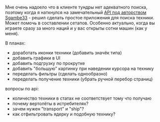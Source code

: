 Мне очень надоело что в клиенте тундры нет адекватного поиска, поэтому когда я наткнулся на замечательный [API под авторством Sgambe33](https://github.com/Sgambe33/WarThunder-Vehicles-API?tab=readme-ov-file) - решил сделать простое приложения для поиска техники.
Может помочь в составлении сетапов. Особенно актуально, когда вы играете сразу за много наций и у вас открыты сотни машин (как у меня).

В планах:
- доработать иконки техники (добавить значёк типа)
- добавить графики в UI
- добавить подгрузку по прокрутке
- добавить "большую" картинку при наведении курсора на технику
- переделать фильтры (сделать однообразно)
- переделать получение техники (убрать ручной перебор страниц)

вопросы по api:
- количество техники в статах не соответствует тому что получаю
- почему вертолёты в истребителях?
- зачем нужен "transport" и "ship"?
- как отфильтровать ядерку и подобную технику?
